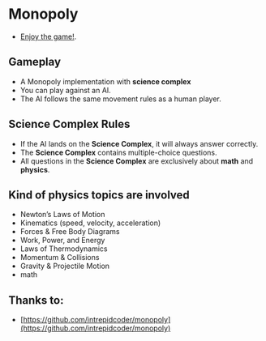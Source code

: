 # Monopoly

- [Enjoy the game!](https://grayu3.github.io/monopoly-fisika/).

## Gameplay
- A Monopoly implementation with **science complex**
- You can play against an AI.
- The AI follows the same movement rules as a human player.

## Science Complex Rules
- If the AI lands on the **Science Complex**, it will always answer correctly.
- The **Science Complex** contains multiple-choice questions.
- All questions in the **Science Complex** are exclusively about **math** and **physics**.

## Kind of physics topics are involved
- Newton’s Laws of Motion
- Kinematics (speed, velocity, acceleration)
- Forces & Free Body Diagrams
- Work, Power, and Energy
- Laws of Thermodynamics
- Momentum & Collisions
- Gravity & Projectile Motion
- math

## Thanks to: 
- [https://github.com/intrepidcoder/monopoly](https://github.com/intrepidcoder/monopoly)




